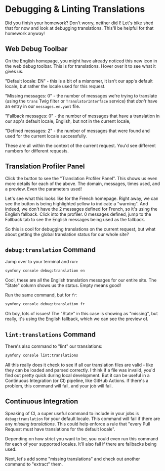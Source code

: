 # Debugging & Linting Translations

Did you finish your homework? Don't worry, neither did I! Let's bike shed
that for now and look at debugging translations. This'll be helpful for
that homework anyway!

## Web Debug Toolbar

On the English homepage, you might have already noticed this new icon in
the web debug toolbar. This is for translations. Hover over it to see what
it gives us.

"Default locale: EN" - this is a bit of a misnomer, it isn't our app's
default locale, but rather the locale used for this request.

"Missing messages: 0" - the number of messages we're trying to
translate (using the `trans` Twig filter or `TranslatorInterface` service)
that *don't* have an entry in our `messages.en.yaml` file.

"Fallback messages: 0" - the number of messages that have a translation
in our app's default locale, English, but not in the current locale,

"Defined messages: 2" - the number of messages that were found and used
for the current locale successfully.

These are all within the context of the current request. You'd see different
numbers for different requests.

## Translation Profiler Panel

Click the button to see the "Translation Profiler Panel". This shows us
even more details for each of the above. The domain, messages,
times used, and a preview. Even the parameters used!

Let's see what this looks like for the French homepage. Right away, we can
see the button is being highlighted yellow to indicate a "warning". And
indeed, we don't have the 2 messages defined for French, so it's using the
English fallback. Click into the profiler. 0 messages defined, jump
to the Fallback tab to see the English messages being used as the fallback.

So this is cool for debugging translations on the current request, but what about
getting the global translation status for our whole site?

## `debug:translation` Command

Jump over to your terminal and run:

```bash
symfony console debug:translation en
```

Cool, these are all the English translation messages for our entire site. The
"State" column shows us the status. Empty means good!

Run the same command, but for `fr`:

```bash
symfony console debug:translation fr
```

Oh boy, lots of issues! The "State" in this case is showing as "missing", but
really, it's using the English fallback, which we can see the preview of.

## `lint:translations` Command

There's also command to "lint" our translations:

```bash
symfony console lint:translations
```

All this really does it check to see if all our translation files are valid -
like they can be loaded and parsed correctly. I think if a file was invalid,
you'd find out pretty quick during local development. But it can be useful
in a Continuous Integration (or CI) pipeline, like GitHub Actions. If there's a
problem, this command will fail, and your job will fail.

## Continuous Integration

Speaking of CI, a super useful command to include in your jobs is
`debug:translation` for your default locale. This command will fail if
there are any *missing translations*. This could help enforce a rule that
"every Pull Request must have translations for the default locale".

Depending on how strict you want to be, you could even run this command for
each of your supported locales. It'll also fail if there are fallbacks being
used.

Next, let's add some "missing translations" and check out another command to
"extract" them.
